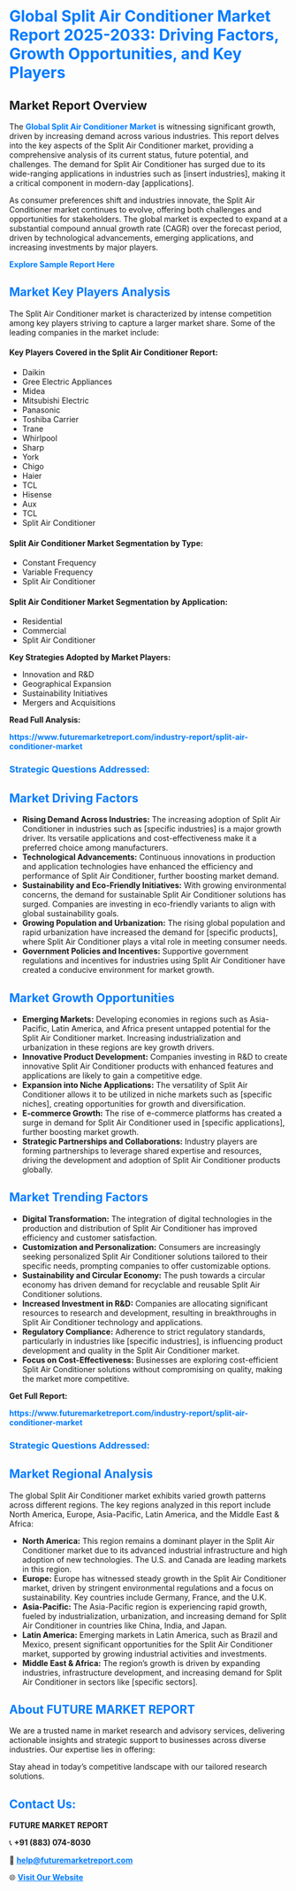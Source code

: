 <h1 style="color: #007BFF;">Global Split Air Conditioner Market Report 2025-2033: Driving Factors, Growth Opportunities, and Key Players</h1>

<section id="overview">
<h2>Market Report Overview</h2>
<p>The <a href="https://www.futuremarketreport.com/industry-report/split-air-conditioner-market" style="color: #007BFF; text-decoration: none;"><strong>Global Split Air Conditioner Market</strong></a> is witnessing significant growth, driven by increasing demand across various industries. This report delves into the key aspects of the Split Air Conditioner market, providing a comprehensive analysis of its current status, future potential, and challenges. The demand for Split Air Conditioner has surged due to its wide-ranging applications in industries such as [insert industries], making it a critical component in modern-day [applications].</p>
<p>As consumer preferences shift and industries innovate, the Split Air Conditioner market continues to evolve, offering both challenges and opportunities for stakeholders. The global market is expected to expand at a substantial compound annual growth rate (CAGR) over the forecast period, driven by technological advancements, emerging applications, and increasing investments by major players.</p>
</section>

<section id="overview">
<p><a href="https://www.futuremarketreport.com/request-sample/reportId=99762" style="color: #007BFF; text-decoration: none;"><strong>Explore Sample Report Here</strong></a></p>
</section>

<section id="key-players">
<h2 style="color: #007BFF;">Market Key Players Analysis</h2>
<p>The Split Air Conditioner market is characterized by intense competition among key players striving to capture a larger market share. Some of the leading companies in the market include:</p>
<h4>Key Players Covered in the Split Air Conditioner Report:</h4>
<ul><li>Daikin</li><li>Gree Electric Appliances</li><li>Midea</li><li>Mitsubishi Electric</li><li>Panasonic</li><li>Toshiba Carrier</li><li>Trane</li><li>Whirlpool</li><li>Sharp</li><li>York</li><li>Chigo</li><li>Haier</li><li>TCL</li><li>Hisense</li><li>Aux</li><li>TCL</li><li>Split Air Conditioner</li></ul>
<h4>Split Air Conditioner Market Segmentation by Type:</h4>
<ul><li>Constant Frequency</li><li>Variable Frequency</li><li>Split Air Conditioner</li></ul>

<h4>Split Air Conditioner Market Segmentation by Application:</h4>
<ul><li>Residential</li><li>Commercial</li><li>Split Air Conditioner</li></ul>
<p><strong>Key Strategies Adopted by Market Players:</strong></p>
<ul>
<li>Innovation and R&D</li>
<li>Geographical Expansion</li>
<li>Sustainability Initiatives</li>
<li>Mergers and Acquisitions</li>
</ul>
</section>

<section>
<p><strong>Read Full Analysis: </strong></p><a href="https://www.futuremarketreport.com/industry-report/split-air-conditioner-market" style="color: #007BFF; text-decoration: none;"><strong>https://www.futuremarketreport.com/industry-report/split-air-conditioner-market</strong></a>
<h3 style="color: #007BFF;">Strategic Questions Addressed:</h3>
</section>

<section id="driving-factors">
<h2 style="color: #007BFF;">Market Driving Factors</h2>
<ul>
<li><strong>Rising Demand Across Industries:</strong> The increasing adoption of Split Air Conditioner in industries such as [specific industries] is a major growth driver. Its versatile applications and cost-effectiveness make it a preferred choice among manufacturers.</li>
<li><strong>Technological Advancements:</strong> Continuous innovations in production and application technologies have enhanced the efficiency and performance of Split Air Conditioner, further boosting market demand.</li>
<li><strong>Sustainability and Eco-Friendly Initiatives:</strong> With growing environmental concerns, the demand for sustainable Split Air Conditioner solutions has surged. Companies are investing in eco-friendly variants to align with global sustainability goals.</li>
<li><strong>Growing Population and Urbanization:</strong> The rising global population and rapid urbanization have increased the demand for [specific products], where Split Air Conditioner plays a vital role in meeting consumer needs.</li>
<li><strong>Government Policies and Incentives:</strong> Supportive government regulations and incentives for industries using Split Air Conditioner have created a conducive environment for market growth.</li>
</ul>
</section>

<section id="growth-opportunities">
<h2 style="color: #007BFF;">Market Growth Opportunities</h2>
<ul>
<li><strong>Emerging Markets:</strong> Developing economies in regions such as Asia-Pacific, Latin America, and Africa present untapped potential for the Split Air Conditioner market. Increasing industrialization and urbanization in these regions are key growth drivers.</li>
<li><strong>Innovative Product Development:</strong> Companies investing in R&D to create innovative Split Air Conditioner products with enhanced features and applications are likely to gain a competitive edge.</li>
<li><strong>Expansion into Niche Applications:</strong> The versatility of Split Air Conditioner allows it to be utilized in niche markets such as [specific niches], creating opportunities for growth and diversification.</li>
<li><strong>E-commerce Growth:</strong> The rise of e-commerce platforms has created a surge in demand for Split Air Conditioner used in [specific applications], further boosting market growth.</li>
<li><strong>Strategic Partnerships and Collaborations:</strong> Industry players are forming partnerships to leverage shared expertise and resources, driving the development and adoption of Split Air Conditioner products globally.</li>
</ul>
</section>

<section id="trending-factors">
<h2 style="color: #007BFF;">Market Trending Factors</h2>
<ul>
<li><strong>Digital Transformation:</strong> The integration of digital technologies in the production and distribution of Split Air Conditioner has improved efficiency and customer satisfaction.</li>
<li><strong>Customization and Personalization:</strong> Consumers are increasingly seeking personalized Split Air Conditioner solutions tailored to their specific needs, prompting companies to offer customizable options.</li>
<li><strong>Sustainability and Circular Economy:</strong> The push towards a circular economy has driven demand for recyclable and reusable Split Air Conditioner solutions.</li>
<li><strong>Increased Investment in R&D:</strong> Companies are allocating significant resources to research and development, resulting in breakthroughs in Split Air Conditioner technology and applications.</li>
<li><strong>Regulatory Compliance:</strong> Adherence to strict regulatory standards, particularly in industries like [specific industries], is influencing product development and quality in the Split Air Conditioner market.</li>
<li><strong>Focus on Cost-Effectiveness:</strong> Businesses are exploring cost-efficient Split Air Conditioner solutions without compromising on quality, making the market more competitive.</li>
</ul>
</section>

<section>
<p><strong>Get Full Report: </strong></p><a href="https://www.futuremarketreport.com/industry-report/split-air-conditioner-market" style="color: #007BFF; text-decoration: none;"><strong>https://www.futuremarketreport.com/industry-report/split-air-conditioner-market</strong></a>
<h3 style="color: #007BFF;">Strategic Questions Addressed:</h3>
</section>


<section id="regional-analysis">
<h2 style="color: #007BFF;">Market Regional Analysis</h2>
<p>The global Split Air Conditioner market exhibits varied growth patterns across different regions. The key regions analyzed in this report include North America, Europe, Asia-Pacific, Latin America, and the Middle East & Africa:</p>
<ul>
<li><strong>North America:</strong> This region remains a dominant player in the Split Air Conditioner market due to its advanced industrial infrastructure and high adoption of new technologies. The U.S. and Canada are leading markets in this region.</li>
<li><strong>Europe:</strong> Europe has witnessed steady growth in the Split Air Conditioner market, driven by stringent environmental regulations and a focus on sustainability. Key countries include Germany, France, and the U.K.</li>
<li><strong>Asia-Pacific:</strong> The Asia-Pacific region is experiencing rapid growth, fueled by industrialization, urbanization, and increasing demand for Split Air Conditioner in countries like China, India, and Japan.</li>
<li><strong>Latin America:</strong> Emerging markets in Latin America, such as Brazil and Mexico, present significant opportunities for the Split Air Conditioner market, supported by growing industrial activities and investments.</li>
<li><strong>Middle East & Africa:</strong> The region’s growth is driven by expanding industries, infrastructure development, and increasing demand for Split Air Conditioner in sectors like [specific sectors].</li>
</ul>
</section>

<footer>
<h2 style="color: #007BFF;">About FUTURE MARKET REPORT</h2>
<p>We are a trusted name in market research and advisory services, delivering actionable insights and strategic support to businesses across diverse industries. Our expertise lies in offering:</p>

<p>Stay ahead in today’s competitive landscape with our tailored research solutions.</p>

<h2 style="color: #007BFF;">Contact Us:</h2>
<p><strong>FUTURE MARKET REPORT</strong></p>
<p>📞 <strong>+91 (883) 074-8030</strong></p>
<p>📧 <strong><a href="mailto:help@futuremarketreport.com" style="color: #007BFF;">help@futuremarketreport.com</a></strong></p>
<p>🌐 <strong><a href="https://www.futuremarketreport.com/" style="color: #007BFF;">Visit Our Website</a></strong></p>
</footer>